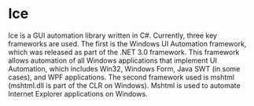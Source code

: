 Ice
===

Ice is a GUI automation library written in C#. Currently, three key frameworks are used. The first is the Windows UI Automation framework, which was released as part of the .NET 3.0 framework. This framework allows automation of all Windows applications that implement UI Automation, which includes Win32, Windows Form, Java SWT (in some cases), and WPF applications. The second framework used is mshtml (mshtml.dll is part of the CLR on Windows). Mshtml is used to automate Internet Explorer applications on Windows.

